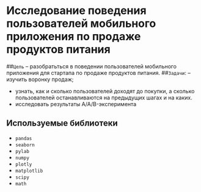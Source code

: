 # Исследование поведения пользователей мобильного приложения по продаже продуктов питания

##`Цель` – разобратьться в поведении пользователей мобильного приложения для стартапа по продаже продуктов питания.
##`Задачи`:
 – изучить воронку продаж; 
 - узнать, как и сколько пользователей доходят до покупки, а сколько пользователей останавливаются на предыдущих шагах и на каких.
 - исследовать результаты A/A/B-эксперимента

## Используемые библиотеки
- `pandas` 
- `seaborn` 
- `pylab` 
- `numpy`
- `plotly`
- `matplotlib`
- `scipy`  
- `math`